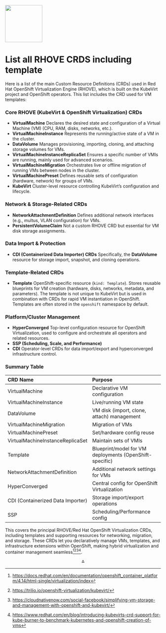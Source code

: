 <img src="https://r2cdn.perplexity.ai/pplx-full-logo-primary-dark%402x.png" class="logo" width="120"/>

# List all RHOVE CRDS including template

Here is a list of the main Custom Resource Definitions (CRDs) used in Red Hat OpenShift Virtualization Engine (RHOVE), which is built on the KubeVirt project and OpenShift operators. This list includes the CRD used for VM templates:

### Core RHOVE (KubeVirt \& OpenShift Virtualization) CRDs

- **VirtualMachine**
Declares the desired state and configuration of a Virtual Machine (VM) (CPU, RAM, disks, networks, etc.).
- **VirtualMachineInstance**
Represents the running/active state of a VM in the cluster.
- **DataVolume**
Manages provisioning, importing, cloning, and attaching storage volumes for VMs.
- **VirtualMachineInstanceReplicaSet**
Ensures a specific number of VMIs are running, mainly used for advanced scenarios.
- **VirtualMachineMigration**
Orchestrates live or offline migration of running VMs between nodes in the cluster.
- **VirtualMachinePreset**
Defines reusable sets of configuration (hardware, network) for groups of VMs.
- **KubeVirt**
Cluster-level resource controlling KubeVirt’s configuration and lifecycle.


### Network \& Storage-Related CRDs

- **NetworkAttachmentDefinition**
Defines additional network interfaces (e.g., multus, VLAN configuration) for VMs.
- **PersistentVolumeClaim**
Not a custom RHOVE CRD but essential for VM disk storage assignments.


### Data Import \& Protection

- **CDI (Containerized Data Importer) CRDs**
Specifically, the **DataVolume** resource for storage import, snapshot, and cloning operations.


### Template-Related CRDs

- **Template**
OpenShift-specific resource (`kind: Template`). Stores reusable blueprints for VM creation (hardware, disks, networks, metadata, and parameters). The template is not unique to KubeVirt but is used in combination with CRDs for rapid VM instantiation in OpenShift. Templates are often stored in the `openshift` namespace by default.


### Platform/Cluster Management

- **HyperConverged**
Top-level configuration resource for OpenShift Virtualization, used to configure and orchestrate all operators and related resources.
- **SSP (Scheduling, Scale, and Performance)**
- **CDI**
Operator-level CRDs for data import/export and hyperconverged infrastructure control.


### Summary Table

| CRD Name | Purpose |
| :-- | :-- |
| VirtualMachine | Declarative VM configuration |
| VirtualMachineInstance | Live/running VM state |
| DataVolume | VM disk (import, clone, attach) management |
| VirtualMachineMigration | Migration of VMs |
| VirtualMachinePreset | Set/hardware config reuse |
| VirtualMachineInstanceReplicaSet | Maintain sets of VMIs |
| Template | Blueprint/model for VM deployments (OpenShift-specific) |
| NetworkAttachmentDefinition | Additional network settings for VMs |
| HyperConverged | Central config for OpenShift Virtualization |
| CDI (Containerized Data Importer) | Storage import/export operations |
| SSP | Scheduling/Performance config |

This covers the principal RHOVE/Red Hat OpenShift Virtualization CRDs, including templates and supporting resources for networking, migration, and storage. These CRDs let you declaratively manage VMs, templates, and infrastructure extensions within OpenShift, making hybrid virtualization and container management seamless[^1][^2][^3][^4].

<div style="text-align: center">⁂</div>

[^1]: https://docs.redhat.com/en/documentation/openshift_container_platform/4.14/html-single/virtualization/index

[^2]: https://trilio.io/openshift-virtualization/kubevirt/

[^3]: https://cloudnativenow.com/social-facebook/simplifying-vm-storage-and-management-with-openshift-and-kubevirt/

[^4]: https://www.redhat.com/en/blog/introducing-kubevirts-crd-support-for-kube-burner-to-benchmark-kubernetes-and-openshift-creation-of-vms

[^5]: https://www.redhat.com/en/blog/red-hat-openshift-virtualization-faqs

[^6]: https://trilio.io/openshift-virtualization/

[^7]: https://docs.citrix.com/en-us/citrix-virtual-apps-desktops/install-configure/install-prepare/red-hat-open-shift.html

[^8]: https://www.youtube.com/watch?v=oUm7yftZI20

[^9]: https://fr.scribd.com/document/640045109/ROVE-reference-card

[^10]: https://docs.openshift.com/fr/documentation/red_hat_openshift_virtualization_engine/4/html/overview

[^11]: https://www.reddit.com/r/Dashcam/comments/13j4uk9/rove_r24k_microsd_card_recommendations/

[^12]: https://www.lemondeinformatique.fr/actualites/lire-avec-openshift-virtualization-engine-red-hat-courtise-les-decus-de-vmware-95772.html

[^13]: https://carsisere.auvergnerhonealpes.fr/en/fares-amp-payments/75/the-oura-card/12

[^14]: https://www.redhat.com/en/topics/virtualization/what-is-kubevirt

[^15]: https://www.reddit.com/r/openshift/

[^16]: https://crds-auvergnerhonealpes.fr/fiche-action-n15/

[^17]: https://www.youtube.com/watch?v=agJHJDaIEUc

[^18]: https://myvmworld.fr/openshift-virtualization-lalternative-a-vmware-pour-unifier-conteneurs-et-machines-virtuelles-dans-kubernetes/

[^19]: https://www.tigera.io/learn/guides/kubernetes-networking/openshift-kubevirt/

[^20]: https://kubevirt.io/user-guide/cluster_admin/installation/

